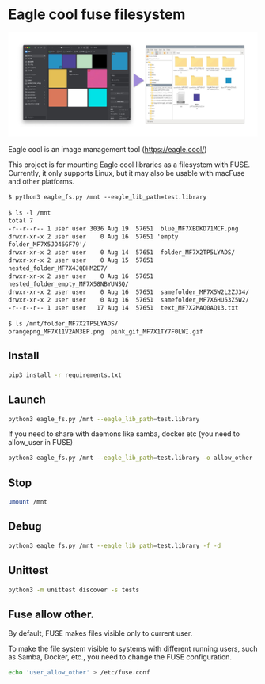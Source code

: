 # Eagle cool fuse filesystem

![Eagle cool fuse filesystem](img/header.jpg "Eagle cool fuse filesystem")


Eagle cool is an image management tool (https://eagle.cool/)

This project is for mounting Eagle cool libraries as a filesystem with FUSE.<br>
Currently, it only supports Linux, but it may also be usable with macFuse and other platforms.

```shell
$ python3 eagle_fs.py /mnt --eagle_lib_path=test.library

$ ls -l /mnt
total 7
-r--r--r-- 1 user user 3036 Aug 19  57651  blue_MF7XBDKD71MCF.png
drwxr-xr-x 2 user user    0 Aug 16  57651 'empty folder_MF7X5JO46GF79'/
drwxr-xr-x 2 user user    0 Aug 14  57651  folder_MF7X2TP5LYADS/
drwxr-xr-x 2 user user    0 Aug 15  57651  nested_folder_MF7X4JQBHM2E7/
drwxr-xr-x 2 user user    0 Aug 16  57651  nested_folder_empty_MF7X58NBYUNSQ/
drwxr-xr-x 2 user user    0 Aug 16  57651  samefolder_MF7X5W2L2ZJ34/
drwxr-xr-x 2 user user    0 Aug 16  57651  samefolder_MF7X6HU53Z5W2/
-r--r--r-- 1 user user   17 Aug 14  57651  text_MF7X2MAQ0AQ13.txt

$ ls /mnt/folder_MF7X2TP5LYADS/
orangepng_MF7X11V2AM3EP.png  pink_gif_MF7X1TY7F0LWI.gif
```

## Install

```bash
pip3 install -r requirements.txt
```

## Launch

```bash
python3 eagle_fs.py /mnt --eagle_lib_path=test.library
```

If you need to share with daemons like samba, docker etc (you need to allow_user in FUSE)

```bash
python3 eagle_fs.py /mnt --eagle_lib_path=test.library -o allow_other
```

## Stop

```bash
umount /mnt
```

## Debug

```bash
python3 eagle_fs.py /mnt --eagle_lib_path=test.library -f -d
```

## Unittest

```bash
python3 -m unittest discover -s tests
```

## Fuse allow other.

By default, FUSE makes files visible only to current user.

To make the file system visible to systems with different running users, such as Samba, Docker, etc., you need to change the FUSE configuration.

```bash
echo 'user_allow_other' > /etc/fuse.conf
```